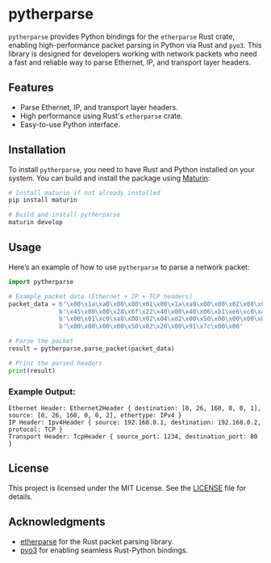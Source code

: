 # pytherparse

`pytherparse` provides Python bindings for the `etherparse` Rust crate, enabling high-performance packet parsing in Python via Rust and `pyo3`. This library is designed for developers working with network packets who need a fast and reliable way to parse Ethernet, IP, and transport layer headers.

## Features
- Parse Ethernet, IP, and transport layer headers.
- High performance using Rust's `etherparse` crate.
- Easy-to-use Python interface.

## Installation

To install `pytherparse`, you need to have Rust and Python installed on your system. You can build and install the package using [Maturin](https://github.com/PyO3/maturin):

```bash
# Install maturin if not already installed
pip install maturin

# Build and install pytherparse
maturin develop

``` 

## Usage

Here’s an example of how to use `pytherparse` to parse a network packet:

```python
import pytherparse

# Example packet data (Ethernet + IP + TCP headers)
packet_data = b'\x00\x1a\xa0\x00\x00\x01\x00\x1a\xa0\x00\x00\x02\x08\x00' \
              b'\x45\x00\x00\x28\x6f\x22\x40\x00\x40\x06\xb1\xe6\xc0\xa8' \
              b'\x00\x01\xc0\xa8\x00\x02\x04\xd2\x00\x50\x00\x00\x00\x00' \
              b'\x00\x00\x00\x00\x50\x02\x20\x00\x91\x7c\x00\x00'

# Parse the packet
result = pytherparse.parse_packet(packet_data)

# Print the parsed headers
print(result)
```

### Example Output:
```
Ethernet Header: Ethernet2Header { destination: [0, 26, 160, 0, 0, 1], source: [0, 26, 160, 0, 0, 2], ethertype: IPv4 }
IP Header: Ipv4Header { source: 192.168.0.1, destination: 192.168.0.2, protocol: TCP }
Transport Header: TcpHeader { source_port: 1234, destination_port: 80 }
```



## License

This project is licensed under the MIT License. See the [LICENSE](LICENSE) file for details.

## Acknowledgments

- [etherparse](https://github.com/rusticata/etherparse) for the Rust packet parsing library.
- [pyo3](https://pyo3.rs/) for enabling seamless Rust-Python bindings.

